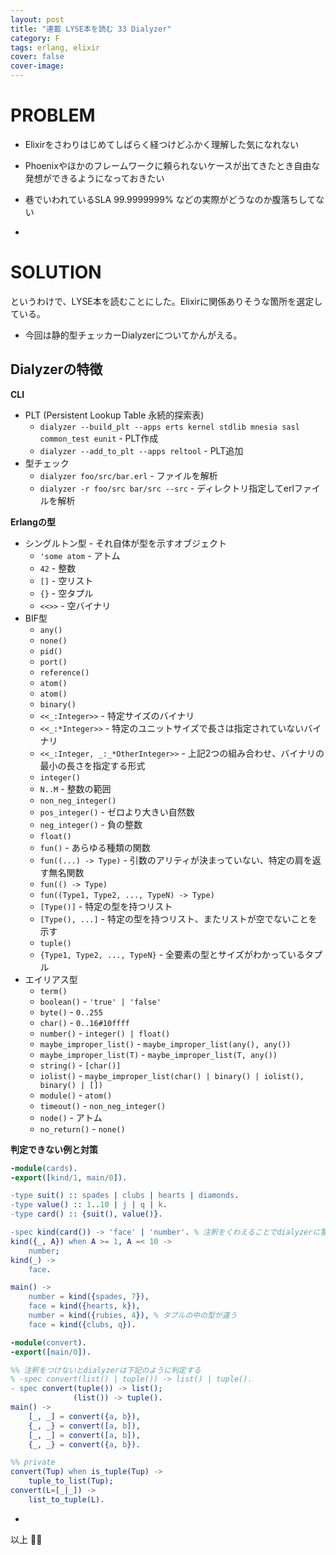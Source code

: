 ```yaml
---
layout: post
title: "連載 LYSE本を読む 33 Dialyzer"
category: F
tags: erlang, elixir
cover: false
cover-image:
---
```


# PROBLEM
- Elixirをさわりはじめてしばらく経つけどふかく理解した気になれない
- Phoenixやほかのフレームワークに頼られないケースが出てきたとき自由な発想ができるようになっておきたい
- 巷でいわれているSLA 99.9999999% などの実際がどうなのか腹落ちしてない

-

# SOLUTION
というわけで、LYSE本を読むことにした。Elixirに関係ありそうな箇所を選定している。

- 今回は静的型チェッカーDialyzerについてかんがえる。

## Dialyzerの特徴
**CLI**
- PLT (Persistent Lookup Table 永続的探索表)
    - `dialyzer --build_plt --apps erts kernel stdlib mnesia sasl common_test eunit` - PLT作成
    - `dialyzer --add_to_plt --apps reltool` - PLT追加
- 型チェック
    - `dialyzer foo/src/bar.erl` - ファイルを解析
    - `dialyzer -r foo/src bar/src --src` - ディレクトリ指定してerlファイルを解析

**Erlangの型**
- シングルトン型 - それ自体が型を示すオブジェクト
    - `'some atom` - アトム
    - `42` - 整数
    - `[]` - 空リスト
    - `{}` - 空タプル
    - `<<>>` - 空バイナリ
- BIF型
    - `any()`
    - `none()`
    - `pid()`
    - `port()`
    - `reference()`
    - `atom()`
    - `atom()`
    - `binary()`
    - `<<_:Integer>>` - 特定サイズのバイナリ
    - `<<_:*Integer>>` - 特定のユニットサイズで長さは指定されていないバイナリ
    - `<<_:Integer, _:_*OtherInteger>>` - 上記2つの組み合わせ、バイナリの最小の長さを指定する形式
    - `integer()`
    - `N..M` - 整数の範囲
    - `non_neg_integer()`
    - `pos_integer()` - ゼロより大きい自然数
    - `neg_integer()` - 負の整数
    - `float()`
    - `fun()` - あらゆる種類の関数
    - `fun((...) -> Type)` - 引数のアリティが決まっていない、特定の肩を返す無名関数
    - `fun(() -> Type)`
    - `fun((Type1, Type2, ..., TypeN) -> Type)`
    - `[Type()]` - 特定の型を持つリスト
    - `[Type(), ...]` - 特定の型を持つリスト、またリストが空でないことを示す
    - `tuple()`
    - `{Type1, Type2, ..., TypeN}` - 全要素の型とサイズがわかっているタプル
- エイリアス型
    - `term()`
    - `boolean()` - `'true' | 'false'`
    - `byte()` - `0..255`
    - `char()` - `0..16#10ffff`
    - `number()` - `integer() | float()`
    - `maybe_improper_list()` - `maybe_improper_list(any(), any())`
    - `maybe_improper_list(T)` - `maybe_improper_list(T, any())`
    - `string()` - `[char()]`
    - `iolist()` - `maybe_improper_list(char() | binary() | iolist(), binary() | [])`
    - `module()` - `atom()`
    - `timeout()` - `non_neg_integer()`
    - `node()` - アトム
    - `no_return()` - `none()`

**判定できない例と対策**
```erlang
-module(cards).
-export([kind/1, main/0]).

-type suit() :: spades | clubs | hearts | diamonds.
-type value() :: 1..10 | j | q | k.
-type card() :: {suit(), value()}.

-spec kind(card()) -> 'face' | 'number'. % 注釈をくわえることでdialyzerに警告させる
kind({_, A}) when A >= 1, A =< 10 ->
    number;
kind(_) ->
    face.

main() ->
    number = kind({spades, 7}),
    face = kind({hearts, k}),
    number = kind({rubies, 4}), % タプルの中の型が違う
    face = kind({clubs, q}).
```

```erlang
-module(convert).
-export([main/0]).

%% 注釈をつけないとdialyzerは下記のように判定する
% -spec convert(list() | tuple()) -> list() | tuple().
- spec convert(tuple()) -> list();
              (list()) -> tuple().
main() ->
    [_, _] = convert({a, b}),
    {_, _} = convert([a, b]),
    [_, _] = convert([a, b]),
    {_, _} = convert({a, b}).

%% private
convert(Tup) when is_tuple(Tup) ->
    tuple_to_list(Tup);
convert(L=[_|_]) ->
    list_to_tuple(L).
```


-

以上 :construction_worker::droplet:
